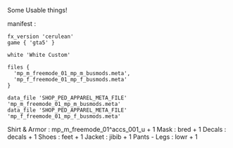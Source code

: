 Some Usable things!

manifest :

```
fx_version 'cerulean'
game { 'gta5' }

white 'White Custom'

files {
  'mp_m_freemode_01_mp_m_busmods.meta',
  'mp_f_freemode_01_mp_f_busmods.meta'
}

data_file 'SHOP_PED_APPAREL_META_FILE' 'mp_m_freemode_01_mp_m_busmods.meta'
data_file 'SHOP_PED_APPAREL_META_FILE' 'mp_f_freemode_01_mp_f_busmods.meta'
```

Shirt & Armor : mp_m_freemode_01^accs_001_u + 1
Mask : bred + 1
Decals : decals + 1
Shoes : feet + 1
Jacket : jibib + 1
Pants - Legs : lowr + 1

